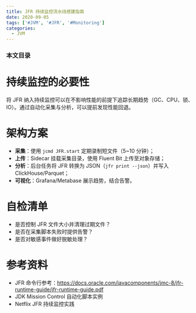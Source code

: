 ```yaml
---
title: JFR 持续监控流水线搭建指南
date: 2020-09-05
tags: ['#JVM', '#JFR', '#Monitoring']
categories:
  - JVM
---
```


### 本文目录
<!-- toc -->

# 持续监控的必要性
将 JFR 纳入持续监控可以在不影响性能的前提下追踪长期趋势（GC、CPU、锁、IO）。通过自动化采集与分析，可以提前发现性能回退。

# 架构方案
- **采集**：使用 `jcmd JFR.start` 定期录制短文件（5~10 分钟）；
- **上传**：Sidecar 挂载采集目录，使用 Fluent Bit 上传至对象存储；
- **分析**：后台任务将 JFR 转换为 JSON（`jfr print --json`）并写入 ClickHouse/Parquet；
- **可视化**：Grafana/Metabase 展示趋势，结合告警。

# 自检清单
- 是否控制 JFR 文件大小并清理过期文件？
- 是否在采集脚本失败时提供告警？
- 是否对敏感事件做好脱敏处理？

# 参考资料
- JFR 命令行参考：https://docs.oracle.com/javacomponents/jmc-8/jfr-runtime-guide/jfr-runtime-guide.pdf
- JDK Mission Control 自动化脚本实例
- Netflix JFR 持续监控实践
